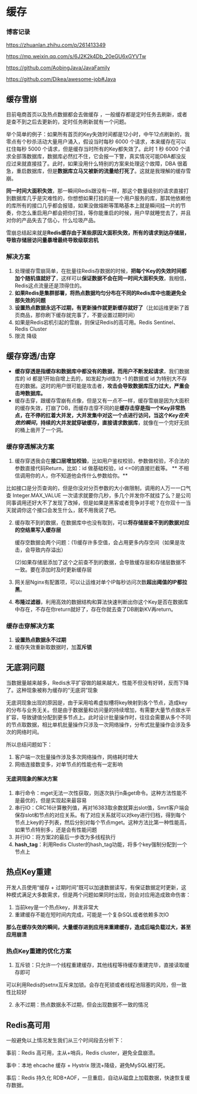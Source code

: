 # 缓存

### 博客记录

https://zhuanlan.zhihu.com/p/261413349  

https://mp.weixin.qq.com/s/6J2K2k4Db_20eGU6xGYVTw  

https://github.com/AobingJava/JavaFamily  

https://github.com/Dikea/awesome-job#Java  

## 缓存雪崩
目前电商首页以及热点数据都会去做缓存 ，一般缓存都是定时任务去刷新，或者是查不到之后去更新的，定时任务刷新就有一个问题。  

举个简单的例子：如果所有首页的Key失效时间都是12小时，中午12点刷新的，我零点有个秒杀活动大量用户涌入，假设当时每秒 6000 个请求，本来缓存在可以扛住每秒 5000 个请求，但是缓存当时所有的Key都失效了。此时 1 秒 6000 个请求全部落数据库，数据库必然扛不住，它会报一下警，真实情况可能DBA都没反应过来就直接挂了。此时，如果没用什么特别的方案来处理这个故障，DBA 很着急，重启数据库，但是**数据库立马又被新的流量给打死了**。这就是我理解的缓存雪崩。  

**同一时间大面积失效**，那一瞬间Redis跟没有一样，那这个数量级别的请求直接打到数据库几乎是灾难性的，你想想如果打挂的是一个用户服务的库，那其他依赖他的库所有的接口几乎都会报错，如果没做熔断等策略基本上就是瞬间挂一片的节奏，你怎么重启用户都会把你打挂，等你能重启的时候，用户早就睡觉去了，并且对你的产品失去了信心，什么垃圾产品。    

雪崩总结起来就是**Redis缓存由于某些原因大面积失效，所有的请求到达存储层，导致存储层访问量暴增最终导致级联宕机**  



### 解决方案
1. 处理缓存雪崩简单，在批量往Redis存数据的时候，**把每个Key的失效时间都加个随机值就好了**，这样可以**保证数据不会在同一时间大面积失效**，我相信，Redis这点流量还是顶得住的。  
2. **如果Redis是集群部署，将热点数据均匀分布在不同的Redis库中也能避免全部失效的问题**
3. **设置热点数据永远不过期，有更新操作就更新缓存就好了**（比如运维更新了首页商品，那你刷下缓存就完事了，不要设置过期时间）
4. 如果是Redis宕机引起的雪崩，则保证Redis的高可用。Redis Sentinel、Redis Cluster
5. 限流 降级
## 缓存穿透/击穿
* **缓存穿透是指缓存和数据库中都没有的数据，而用户不断发起请求**，我们数据库的 id 都是1开始自增上去的，如发起为id值为 -1 的数据或 id 为特别大不存在的数据。这时的用户很可能是攻击者，**攻击会导致数据库压力过大，严重会击垮数据库。**  
* 缓存击穿，跟缓存雪崩有点像，但是又有一点不一样，缓存雪崩是因为大面积的缓存失效，打崩了DB，而缓存击穿不同的是**缓存击穿是指一个Key非常热点，在不停的扛着大并发，大并发集中对这一个点进行访问，当这个*Key在失效的瞬间*，持续的大并发就穿破缓存，直接请求数据库**，就像在一个完好无损的桶上凿开了一个洞。  
### 缓存穿透解决方案
1. 缓存穿透我会在**接口层增加校验**，比如用户鉴权校验，参数做校验，不合法的参数直接代码Return，比如：id 做基础校验，id <=0的直接拦截等。
  ** 不相信调用你的人，你不知道他会传什么参数给你。**  

  比如接口是分页查询的，但是你没对分页参数的大小做限制，调用的人万一一口气查 Integer.MAX_VALUE 一次请求就要你几秒，多几个并发你不就挂了么？是公司同事调用还好大不了发现了改掉，但是如果是黑客或者竞争对手呢？在你双十一当天就调你这个接口会发生什么，就不用我说了吧。  

2. 缓存取不到的数据，在数据库中也没有取到，可以**将存储层查不到的数据对应的空结果写入缓存层**

   缓存空数据会两个问题：(1)缓存许多空值，会占用更多内存空间（如果是攻击，会导致内存溢出）

   (2)如果存储层添加了这个之前查不到的数据，会导致缓存层和存储层数据不一致。要在添加时及时更新缓存层

3. 网关层Nginx有配置项，可以让运维对单个IP每秒访问次数**超出阈值的IP都拉黑**。

4. **布隆过滤器**，利用高效的数据结构和算法快速判断出你这个Key是否在数据库中存在，不存在你return就好了，存在你就去查了DB刷新KV再return。

### 缓存击穿解决方案
1. **设置热点数据永不过期**
2. 缓存失效重新取数据时，加**互斥锁**

## 无底洞问题

当数据量越来越多，Redis水平扩容做的越来越大，性能不但没有好转，反而下降了。这种现象被称为缓存的“无底洞”现象  

无底洞现象出现的原因是，由于采用哈希虚拟槽将key映射到各个节点，造成key的分布与业务无关。但是由于数据量和访问量的持续增加，有需要大量节点做水平扩容，导致键值分配到更多节点上。此时设计批量操作时，往往会需要从多个不同的节点取数据，相比单机批量操作只涉及一次网络操作，分布式批量操作会涉及多次的网络时间。  

所以总结问题如下：

1. 客户端一次批量操作涉及多次网络操作，网络耗时增大
2. 网络连接数变多，对单节点的性能也有一定影响

#### 无底洞现象的解决方案

1. 串行命令：mget无法一次性获取，则逐次执行n条get命令。这种方法性能不是最优的，但是实现起来最容易
2. 串行IO：CRC16计算散列值，再对16383取余数就算出slot值，Smrt客户端会保存slot和节点的对应关系。有了对应关系就可以对key进行归档，得到每个节点上key的子列表，然后分别对每个节点mget。这种方法比第一种性能高，如果节点特别多，还是会有性能问题
3. 并行IO：将方案2的最后一步改为多线程执行
4. **hash_tag**：利用Redis Cluster的hash_tag功能，将多个key强制分配到一个节点上

## 热点Key重建

开发人员使用“缓存 + 过期时间”既可以加速数据读写，有保证数据定时更新，这种模式满足大多数需求，但是两个问题如果同时出现，则会对应用造成致命伤害：

1. 当前key是一个热点key，并发非常大
2. 重建缓存不能在短时间内完成，可能是一个复杂SQL或者依赖多次IO

**那么在缓存失效的瞬间，大量缓存进到应用来重建缓存，造成后端负载过大，甚至应用崩溃**  



### 热点Key重建的优化方案

1. 互斥锁：只允许一个线程重建缓存，其他线程等待缓存重建完毕，直接读取缓存即可

可以利用Redis的setnx互斥来加锁。会存在死锁或者线程池阻塞的风险，但一致性比较好

2. 永不过期：热点数据永不过期，但会出现数据不一致的情况



## Redis高可用
一般避免以上情况发生我们从三个时间段去分析下：  

事前：Redis 高可用，主从+哨兵，Redis cluster，避免全盘崩溃。  

事中：本地 ehcache 缓存 + Hystrix 限流+降级，避免MySQL被打死。  

事后：Redis 持久化 RDB+AOF，一旦重启，自动从磁盘上加载数据，快速恢复缓存数据。  


